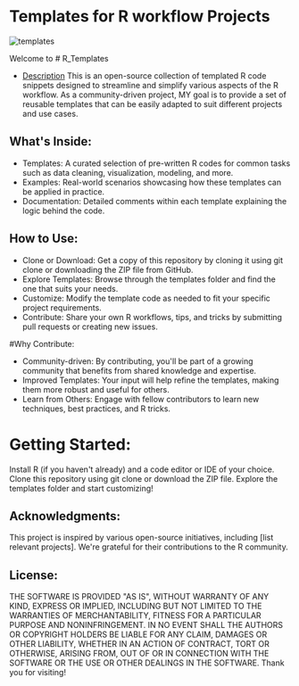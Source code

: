 # Templates for R workflow Projects
![templates](https://www.flickr.com/photos/joeyz51/51270455274)

Welcome to # R_Templates
- [Description](#description)
This is an open-source collection of templated R code snippets designed to streamline and simplify various aspects of the R workflow. As a community-driven project, MY goal is to provide a set of reusable templates that can be easily adapted to suit different projects and use cases.

## What's Inside:
* Templates: A curated selection of pre-written R codes for common tasks such as data cleaning, visualization, modeling, and more.
* Examples: Real-world scenarios showcasing how these templates can be applied in practice.
* Documentation: Detailed comments within each template explaining the logic behind the code.
## How to Use:
- Clone or Download: Get a copy of this repository by cloning it using git clone or downloading the ZIP file from GitHub.
- Explore Templates: Browse through the templates folder and find the one that suits your needs.
- Customize: Modify the template code as needed to fit your specific project requirements.
- Contribute: Share your own R workflows, tips, and tricks by submitting pull requests or creating new issues.

#Why Contribute:
- Community-driven: By contributing, you'll be part of a growing community that benefits from shared knowledge and expertise.
- Improved Templates: Your input will help refine the templates, making them more robust and useful for others.
- Learn from Others: Engage with fellow contributors to learn new techniques, best practices, and R tricks.

# Getting Started:
Install R (if you haven't already) and a code editor or IDE of your choice.
Clone this repository using git clone or download the ZIP file.
Explore the templates folder and start customizing!
## Acknowledgments:
This project is inspired by various open-source initiatives, including [list relevant projects]. We're grateful for their contributions to the R community.
## License:
THE SOFTWARE IS PROVIDED "AS IS", WITHOUT WARRANTY OF ANY KIND, EXPRESS OR
IMPLIED, INCLUDING BUT NOT LIMITED TO THE WARRANTIES OF MERCHANTABILITY,
FITNESS FOR A PARTICULAR PURPOSE AND NONINFRINGEMENT. IN NO EVENT SHALL THE
AUTHORS OR COPYRIGHT HOLDERS BE LIABLE FOR ANY CLAIM, DAMAGES OR OTHER
LIABILITY, WHETHER IN AN ACTION OF CONTRACT, TORT OR OTHERWISE, ARISING FROM,
OUT OF OR IN CONNECTION WITH THE SOFTWARE OR THE USE OR OTHER DEALINGS IN THE
SOFTWARE.
Thank you for visiting!
